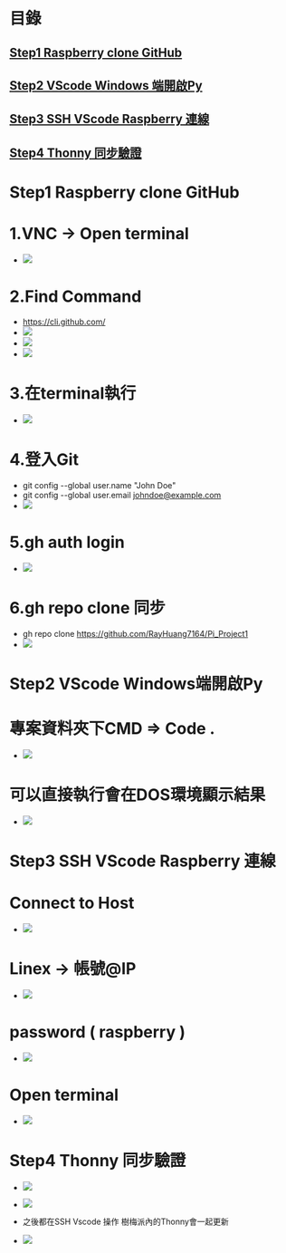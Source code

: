 
# 目錄
## [Step1 Raspberry clone GitHub](#Raspberry_clone_GitHub)
## [Step2 VScode Windows 端開啟Py](#VScode_Windows)
## [Step3 SSH VScode Raspberry 連線](#VScode_Raspberry)
## [Step4 Thonny 同步驗證](#Thonny_Link)


<a name="Raspberry_clone_GitHub"></a>
# Step1 Raspberry clone GitHub

# 1.VNC -> Open terminal
- ![](./images/Raspberry_clone_GitHub_1.PNG) 

# 2.Find Command
- https://cli.github.com/
- ![](./images/Cli_1.png) 
- ![](./images/Cli_1_2.png) 
- ![](./images/Cli_1_3.png) 

# 3.在terminal執行
- ![](./images/Cli_3.png)

# 4.登入Git
- git config --global user.name "John Doe"
- git config --global user.email johndoe@example.com
- ![](./images/Cli_4.png)

# 5.gh auth login
- ![](./images/Cli_5.png)

# 6.gh repo clone 同步
- gh repo clone https://github.com/RayHuang7164/Pi_Project1
- ![](./images/Cli_6.png)


<a name="VScode_Windows"></a>
# Step2 VScode Windows端開啟Py

# 專案資料夾下CMD => Code . 
- ![](./images/VScode_1.png) 

# 可以直接執行會在DOS環境顯示結果
- ![](./images/VScode_2.png) 



<a name="VScode_Raspberry"></a>
# Step3 SSH VScode Raspberry 連線

# Connect to Host
- ![](./images/VScode_3.png)

# Linex -> 帳號@IP 
- ![](./images/VScode_4.png) 

# password ( raspberry )
- ![](./images/VScode_5.png) 

# Open terminal
- ![](./images/VScode_6.png) 


<a name="Thonny_Link"></a>
# Step4 Thonny 同步驗證
- ![](./images/Thonny_1.png)
- ![](./images/Thonny_2.png)

- 之後都在SSH Vscode 操作 樹梅派內的Thonny會一起更新
- ![](./images/VScode_6.png) 
